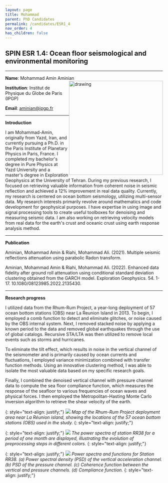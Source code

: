 ```yaml
---
layout: page
title: Mohammad
parent: PhD Candidates
permalink: /candidates/ESR1_4
nav_order: 4
has_children: false
---
```


## SPIN ESR 1.4: Ocean floor seismological and environmental monitoring

---
__Name__: Mohammad Amin Aminian        <img src="/candidates/files/esr1_4_1.jpg" alt="drawing" width="300" style="float:right"/>   

__Institution__: Institut de Physique du Globe de Paris (IPGP)

__Email__: aminian@ipgp.fr

---
__Introduction__

I am Mohammad-Amin, originally from Yazd, Iran, and currently pursuing a Ph.D. in the Paris Institute of Planetary Physics in Paris, France. I completed my bachelor's degree in Pure Physics at Yazd University and a master's degree in Exploration Geophysics at the University of Tehran.  During my previous research, I focused on retrieving valuable information from coherent noise in seismic reflection and achieved a 12% improvement in real data quality. Currently, my research is centered on ocean bottom seismology, utilizing multi-sensor data.  My research interests primarily revolve around mathematics and code development for geophysical purposes. I have expertise in using image and signal processing tools to create useful toolboxes for denoising and measuring seismic data.  I am also working on retrieving velocity models  from real data for the earth's crust and oceanic crust using earth response analysis method. 

---
__Publication__

Aminian, Mohammad Amin & Riahi, Mohammad Ali. (2021). Multiple seismic reflections attenuation using parabolic Radon transform. 

Aminian, Mohammad Amin & Riahi, Mohammad Ali. (2022). Enhanced data fidelity after ground roll attenuation using conditional standard deviation clustering obtained from the GARCH model. Exploration Geophysics. 54. 1-17. 10.1080/08123985.2022.2135430. 

---
__Research progress__

I utilized data from the Rhum-Rum Project, a year-long deployment of 57 ocean bottom stations (OBS) near La Reunion Island in 2013. To begin, I employed a comb function to detect and eliminate glitches, or noise caused by the OBS internal system. Next, I removed stacked noise by applying a known period to the data and removed global earthquakes through the use of global catalogs. Recursive STA/LTA was then utilized to remove local events such as storms and hurricanes.

To eliminate the tilt effect, which results in noise in the vertical channel of the seismometer and is primarily caused by ocean currents and fluctuations, I employed variance minimization combined with transfer function methods. Using an innovative clustering method, I was able to isolate the most valuable data based on my specific research goals. 

Finally, I combined the denoised vertical channel with pressure channel data to compute the sea floor compliance function, which measures the response of the seafloor to various frequencies of ocean waves and physical forces. I then employed the Metropolitan-Hasting Monte Carlo inversion algorithm to retrieve the shear velocity of the earth.

{: style="text-align: justify;"}
![](/candidates/files/esr1_4_2.png)
<span>*Map of the Rhum-Rum Project deployment area near La Réunion island, showing the locations of the 57 ocean bottom stations (OBS) used in the study.*</span>
{: style="text-align: justify;"}

{: style="text-align: justify;"}
![](/candidates/files/esr1_4_3.png)
<span>*The power spectra of station RR38 for a period of one month are displayed, illustrating the evolution  of preprocessing steps in different colors.*</span>
{: style="text-align: justify;"}

{: style="text-align: justify;"}
![](/candidates/files/esr1_4_4.png)
<span>*Power spectra and functions for Station RR38. (a) Power spectral density (PSD) of the vertical acceleration channel. (b) PSD of the pressure channel. (c) Coherence function between the vertical and pressure channels. (d) Compliance function.*</span>
{: style="text-align: justify;"}

